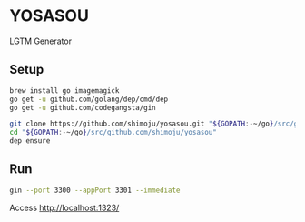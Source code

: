 # YOSASOU

LGTM Generator

## Setup

```bash
brew install go imagemagick
go get -u github.com/golang/dep/cmd/dep
go get -u github.com/codegangsta/gin

git clone https://github.com/shimoju/yosasou.git "${GOPATH:-~/go}/src/github.com/shimoju/yosasou"
cd "${GOPATH:-~/go}/src/github.com/shimoju/yosasou"
dep ensure
```

## Run

```bash
gin --port 3300 --appPort 3301 --immediate
```

Access [http://localhost:1323/](http://localhost:1323/)
